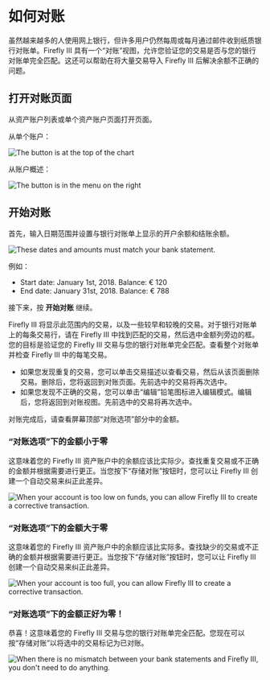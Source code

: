 # 如何对账

虽然越来越多的人使用网上银行，但许多用户仍然每周或每月通过邮件收到纸质银行对账单。Firefly III 具有一个“对账”视图，允许您验证您的交易是否与您的银行对账单完全匹配。这还可以帮助在将大量交易导入 Firefly III 后解决余额不正确的问题。

## 打开对账页面

从资产账户列表或单个资产账户页面打开页面。

从单个账户：

![The button is at the top of the chart](../../../images/how-to/firefly-iii/finances/reconcile-account-home.png)

从账户概述：

![The button is in the menu on the right](../../../images/how-to/firefly-iii/finances/reconcile-account-index.png)

## 开始对账

首先，输入日期范围并设置与银行对账单上显示的开户余额和结账余额。

![These dates and amounts must match your bank statement.](../../../images/how-to/firefly-iii/finances/reconcile-set-amounts.png)

例如：

* Start date: January 1st, 2018. Balance: € 120
* End date: January 31st, 2018. Balance: € 788

接下来，按 **开始对账** 继续。

Firefly III 将显示此范围内的交易，以及一些较早和较晚的交易。对于银行对账单上的每条交易行，请在 Firefly III 中找到匹配的交易，然后选中金额列旁边的框。您的目标是验证您的 Firefly III 交易与您的银行对账单完全匹配。查看整个对账单并检查 Firefly III 中的每笔交易。

- 如果您发现重复的交易，您可以单击交易描述以查看交易，然后从该页面删除交易。删除后，您将返回到对账页面。先前选中的交易将再次选中。
- 如果您发现不正确的交易，您可以单击“编辑”铅笔图标进入编辑模式。编辑后，您将返回到对账视图。先前选中的交易将再次选中。

对账完成后，请查看屏幕顶部“对账选项”部分中的金额。

### “对账选项”下的金额小于零

这意味着您的 Firefly III 资产账户中的余额应该比实际少。查找重复交易或不正确的金额并根据需要进行更正。当您按下“存储对账”按钮时，您可以让 Firefly III 创建一个自动交易来纠正此差异。

![When your account is too low on funds, you can allow Firefly III to create a corrective transaction.](../../../images/how-to/firefly-iii/finances/reconcile-negative-action.png)

### “对账选项”下的金额大于零

这意味着您的 Firefly III 资产账户中的余额应该比实际多。查找缺少的交易或不正确的金额并根据需要进行更正。当您按下“存储对账”按钮时，您可以让 Firefly III 创建一个自动交易来纠正此差异。

![When your account is too full, you can allow Firefly III to create a corrective transaction.](../../../images/how-to/firefly-iii/finances/reconcile-positive-action.png)

### “对账选项”下的金额正好为零！

恭喜！这意味着您的 Firefly III 交易与您的银行对账单完全匹配。您现在可以按“存储对账”以将选中的交易标记为已对账。

![When there is no mismatch between your bank statements and Firefly III, you don't need to do anything.](../../../images/how-to/firefly-iii/finances/reconcile-neutral-action.png)
